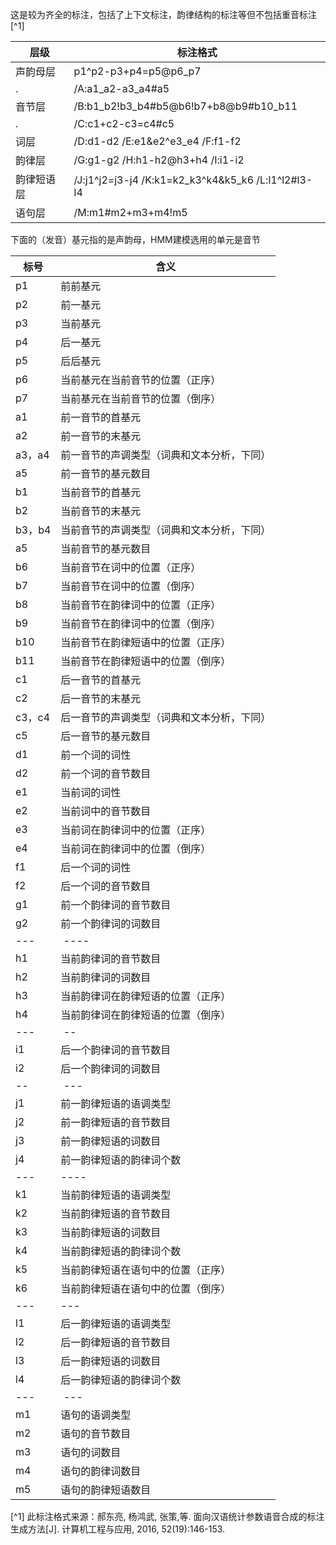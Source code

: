 
这是较为齐全的标注，包括了上下文标注，韵律结构的标注等但不包括重音标注 [^1] 

层级  |  标注格式
---- | -----
声韵母层  |  p1^p2-p3+p4=p5@p6_p7
.  |  /A:a1_a2-a3_a4#a5
音节层  |  /B:b1_b2!b3_b4#b5@b6!b7+b8@b9#b10_b11
.  |  /C:c1+c2-c3=c4#c5
词层  |  /D:d1-d2 /E:e1&e2^e3_e4 /F:f1-f2
韵律层  |  /G:g1-g2 /H:h1-h2@h3+h4 /I:i1-i2
韵律短语层  |  /J:j1^j2=j3-j4 /K:k1=k2_k3^k4&k5_k6 /L:l1^l2#l3-l4
语句层  |  /M:m1#m2+m3+m4!m5

下面的（发音）基元指的是声韵母，HMM建模选用的单元是音节

标号  |  含义
---- | ----
p1  |  前前基元
p2  |  前一基元
p3  |  当前基元
p4  |  后一基元
p5  |  后后基元
p6  |  当前基元在当前音节的位置（正序）
p7  |  当前基元在当前音节的位置（倒序） 
a1  |  前一音节的首基元
a2  |  前一音节的末基元
a3，a4  |  前一音节的声调类型（词典和文本分析，下同）
a5  |  前一音节的基元数目
b1  |  当前音节的首基元
b2  |  当前音节的末基元
b3，b4  |  当前音节的声调类型（词典和文本分析，下同）
a5  |  当前音节的基元数目
b6  |  当前音节在词中的位置（正序）
b7  |  当前音节在词中的位置（倒序）
b8  |  当前音节在韵律词中的位置（正序）
b9  |  当前音节在韵律词中的位置（倒序）
b10  |  当前音节在韵律短语中的位置（正序）
b11  |  当前音节在韵律短语中的位置（倒序）
c1  |  后一音节的首基元
c2  |  后一音节的末基元
c3，c4  |  后一音节的声调类型（词典和文本分析，下同）
c5  |  后一音节的基元数目
d1  |  前一个词的词性
d2  |  前一个词的音节数目
e1  |  当前词的词性
e2  |  当前词中的音节数目
e3  |  当前词在韵律词中的位置（正序）
e4  |  当前词在韵律词中的位置（倒序）
f1  |  后一个词的词性
f2  |  后一个词的音节数目
g1  |  前一个韵律词的音节数目
g2  |  前一个韵律词的词数目
 --- |  ----
h1  |  当前韵律词的音节数目
h2  |  当前韵律词的词数目
h3  |  当前韵律词在韵律短语的位置（正序）
h4  |  当前韵律词在韵律短语的位置（倒序）
 --- |  --
i1  |  后一个韵律词的音节数目
i2  |  后一个韵律词的词数目
 -- |  ---
j1  |  前一韵律短语的语调类型
j2  |  前一韵律短语的音节数目
j3  |  前一韵律短语的词数目
j4  |  前一韵律短语的韵律词个数
 --- | ----
k1  |  当前韵律短语的语调类型
k2  |  当前韵律短语的音节数目
k3  |  当前韵律短语的词数目
k4  |  当前韵律短语的韵律词个数
k5  |  当前韵律短语在语句中的位置（正序）
k6  |  当前韵律短语在语句中的位置（倒序）
 --- | ---
l1  |  后一韵律短语的语调类型
l2  |  后一韵律短语的音节数目
l3  |  后一韵律短语的词数目
l4  |  后一韵律短语的韵律词个数
 --- |  ---
m1  |  语句的语调类型
m2  |  语句的音节数目
m3  |  语句的词数目
m4  |  语句的韵律词数目
m5  |  语句的韵律短语数目

[^1]
    此标注格式来源：郝东亮, 杨鸿武, 张策,等. 面向汉语统计参数语音合成的标注生成方法[J]. 计算机工程与应用, 2016, 52(19):146-153.   